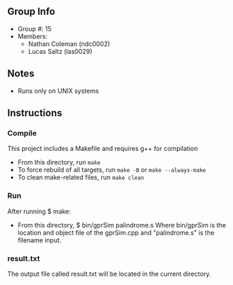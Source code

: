 ## Group Info
- Group #: 15
- Members:
    - Nathan Coleman (ndc0002)
    - Lucas Saltz (las0029)

## Notes
- Runs only on UNIX systems

## Instructions
### Compile
This project includes a Makefile and requires g++ for compilation
- From this directory, run ```make```
- To force rebuild of all targets, run ```make -B``` or ```make --always-make```
- To clean make-related files, run ```make clean```

### Run
After running $ make:
- From this directory, $ bin/gprSim palindrome.s
	Where bin/gprSim is the location and object file of the gprSim.cpp and "palindrome.s" is the filename input.

### result.txt
The output file called result.txt will be located in the current directory.

